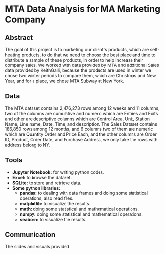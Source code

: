 # MTA Data Analysis for MA Marketing Company 
## Abstract
The goal of this project is to marketing our client's products, which are self-heating products, to do that we need to choose the best place and time to distribute a sample of these products, in order to help increase their company sales. We worked with data provided by MTA and additional Sales data provided by KeithGalli, because the products are used in winter we chose two winter periods to compare them, which are Christmas and New Year, and for a place, we chose MTA Subway at New York.
## Data 
The MTA dataset contains 2,476,273 rows among 12 weeks and 11 columns, two of the columns are cumulative and numeric which are Entries and Exits and other are descriptive columns which are Control Area, Unit, Station Name, Line name, Date, Time, and description. The Sales Dataset contains 186,850 rows among 12 months, and 6 columns two of them are numeric which are Quantity Order and Price Each, and the other columns are Order ID, Product, Order Date, and Purchase Address, we only take the rows with address belong to NY.
## Tools
- **Jupyter Notebook:** for writing python codes.
- **Excel:** to browse the dataset.
- **SQLite:** to store and retrieve data.
- **Some python libraries:**
  - **pandas:** to dealing with data frames and doing some statistical operations, also read files.
  - **matplotlib:** to visualize the results.
  - **math:** doing some statistical and mathematical operations.
  - **numpy:** doing some statistical and mathematical operations.
  - **seaborn:** to visualize the results.
## Communication
The slides and visuals provided
